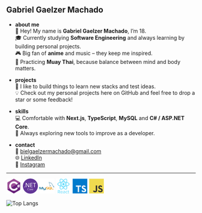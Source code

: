 ## Gabriel Gaelzer Machado  

- **about me**  
👋 Hey! My name is **Gabriel Gaelzer Machado**, I’m 18.  
🎓 Currently studying **Software Engineering** and always learning by building personal projects.  
🎮 Big fan of **anime** and music – they keep me inspired.  
🥊 Practicing **Muay Thai**, because balance between mind and body matters.  

- **projects**  
🚀 I like to build things to learn new stacks and test ideas.  
💡 Check out my personal projects here on GitHub and feel free to drop a star or some feedback!  

- **skills**  
💻 Comfortable with **Next.js**, **TypeScript**, **MySQL** and **C# / ASP.NET Core**.  
🔧 Always exploring new tools to improve as a developer.  

- **contact**  
📧 bielgaelzermachado@gmail.com  
🌐 [LinkedIn](https://www.linkedin.com/in/gabrielgmachado-dev)  
📸 [Instagram](https://www.instagram.com/gabriel_gaelzer/)  

---

<p align="left">
  <img src="https://raw.githubusercontent.com/devicons/devicon/master/icons/csharp/csharp-original.svg" width="40" height="40"/>
  <img src="https://raw.githubusercontent.com/devicons/devicon/master/icons/dotnetcore/dotnetcore-original.svg" width="40" height="40"/>
  <img src="https://raw.githubusercontent.com/devicons/devicon/master/icons/mysql/mysql-original-wordmark.svg" width="40" height="40"/>
  <img src="https://raw.githubusercontent.com/devicons/devicon/master/icons/react/react-original-wordmark.svg" width="40" height="40"/>
  <img src="https://raw.githubusercontent.com/devicons/devicon/master/icons/typescript/typescript-original.svg" width="40" height="40"/>
  <img src="https://raw.githubusercontent.com/devicons/devicon/master/icons/javascript/javascript-original.svg" width="40" height="40"/>
</p>

![Top Langs](https://github-readme-stats.vercel.app/api/top-langs/?username=GabrielGMachado&layout=compact)
